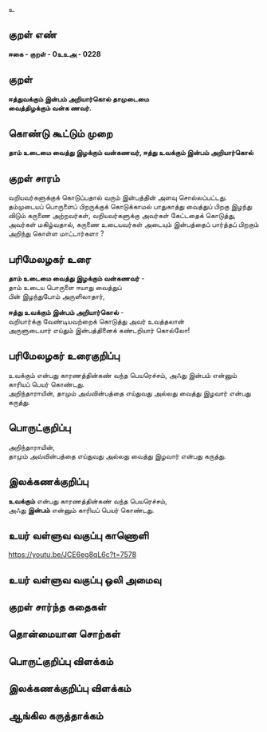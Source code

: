 உ

## குறள் எண் 

**ஈகை - குறள் - 0உஉஅ - 0228**  

## குறள் 

**ஈத்துவக்கும் இன்பம் அறியார்கொல் தாமுடைமை  
வைத்திழக்கும் வன்க ணவர்.** 

## கொண்டு கூட்டும் முறை

**தாம் உடைமை வைத்து இழக்கும் வன்கணவர், ஈத்து உவக்கும் இன்பம் அறியார்கொல்** 

## குறள் சாரம் 

வறியவர்களுக்குக் கொடுப்பதால் வரும் இன்பத்தின் அளவு சொல்லப்பட்டது.  
தம்முடையப் பொருளைப் பிறருக்குக் கொடுக்காமல் பாதுகாத்து வைத்துப் பிறகு இழந்து விடும் கருணை அற்றவர்கள், வறியவர்களுக்கு அவர்கள் கேட்டதைக் கொடுத்து, அவர்கள் மகிழ்வதால், கருணை உடையவர்கள் அடையும் இன்பத்தைப் பார்த்தப் பிறகும் அறிந்து கொள்ள மாட்டார்களா ?  

## பரிமேலழகர் உரை

**தாம் உடைமை வைத்து இழக்கும் வன்கணவர்** -  
தாம் உடைய பொருளை ஈயாது வைத்துப்  
பின் இழந்துபோம் அருளிலாதார்,  

**ஈத்து உவக்கும் இன்பம் அறியார்கொல்** -  
வறியார்க்கு வேண்டியவற்றைக் கொடுத்து அவர் உவத்தலான்  
அருளுடையார் எய்தும் இன்பத்தினைக் கண்டறியார் கொல்லோ! 

## பரிமேலழகர் உரைகுறிப்பு   

உவக்கும் என்பது காரணத்தின்கண் வந்த பெயரெச்சம், அஃது இன்பம் என்னும் காரியப் பெயர் கொண்டது.  
அறிந்தாராயின், தாமும் அவ்வின்பத்தை எய்துவது அல்லது வைத்து இழவார் என்பது கருத்து. 

## பொருட்குறிப்பு 

அறிந்தாராயின்,  
தாமும் அவ்வின்பத்தை எய்துவது அல்லது வைத்து இழவார் என்பது கருத்து.  

## இலக்கணக்குறிப்பு  

**உவக்கும்** என்பது காரணத்தின்கண் வந்த பெயரெச்சம்,  
அஃது **இன்பம்** என்னும் காரியப் பெயர் கொண்டது.  

## உயர் வள்ளுவ வகுப்பு காணொளி

https://youtu.be/JCE6eg8qL6c?t=7578

## உயர் வள்ளுவ வகுப்பு ஒலி அமைவு 

 
## குறள் சார்ந்த கதைகள் 


## தொன்மையான சொற்கள்


## பொருட்குறிப்பு விளக்கம்


## இலக்கணக்குறிப்பு விளக்கம்


## ஆங்கில கருத்தாக்கம் 


